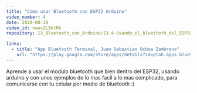 ```yaml
---
title: "Como usar Bluetooth con ESP32 Arduino"
video_number: 4
date: 2020-08-10
video_id: nwuxZL9ktRk
repository: 13_Bluetooth_con_Arduino/13.4-Usando_el_bluettoth_del_ESP32_Arduino

links:
  - title: "App Bluetooth Terminal, Juan Sebastian Ochoa Zambrano"
    url: "https://play.google.com/store/apps/details?id=ptah.apps.bluetoothterminal"
---
```


Aprende a usar el modulo bluetooth que bien dentro del ESP32, usando arduino y con unos ejemplos de lo mas facil a lo mas complicado, para comunicarse con tu celular por medio de bluetooth :) 
